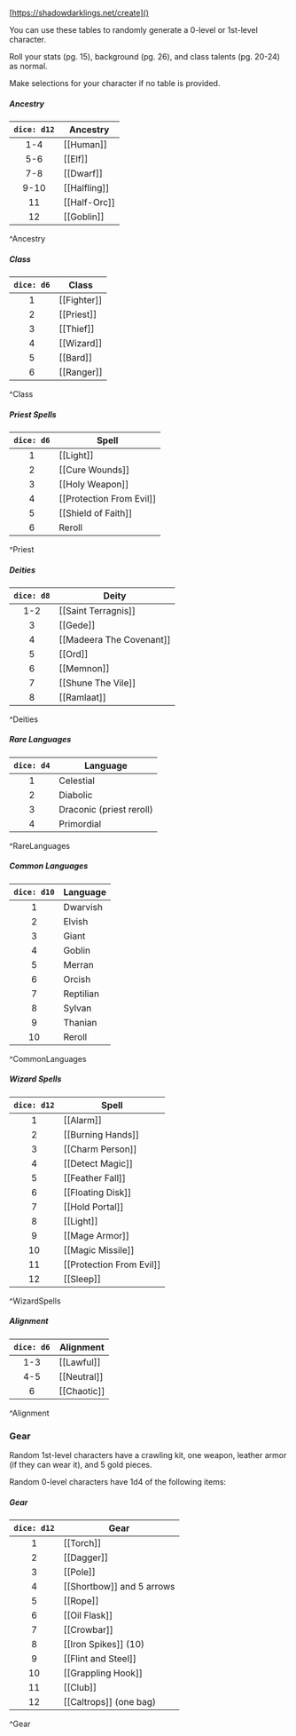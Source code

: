[https://shadowdarklings.net/create]()

You can use these tables to randomly generate a 0-level or 1st-level character.

Roll your stats (pg. 15), background (pg. 26), and class talents (pg. 20-24) as normal.

Make selections for your character if no table is provided.

##### Ancestry
| `dice: d12` | Ancestry     |
|:-----------:| ------------ |
|     1-4     | [[Human]]    |
|     5-6     | [[Elf]]      |
|     7-8     | [[Dwarf]]    |
|    9-10     | [[Halfling]] |
|     11      | [[Half-Orc]] |
|     12      | [[Goblin]]   |
^Ancestry

##### Class
| `dice: d6` | Class       |
|:----------:| ----------- |
|     1      | [[Fighter]] |
|     2      | [[Priest]]  |
|     3      | [[Thief]]   |
|     4      | [[Wizard]]  |
|     5      | [[Bard]]    |
|     6      | [[Ranger]]  |
^Class

##### Priest Spells
| `dice: d6` | Spell                    |
|:----------:| ------------------------ |
|     1      | [[Light]]                |
|     2      | [[Cure Wounds]]          |
|     3      | [[Holy Weapon]]          |
|     4      | [[Protection From Evil]] |
|     5      | [[Shield of Faith]]      |
|     6      | Reroll                   |
^Priest

##### Deities
| `dice: d8` | Deity                    |
|:----------:| ------------------------ |
|    1-2     | [[Saint Terragnis]]      |
|     3      | [[Gede]]                 |
|     4      | [[Madeera The Covenant]] |
|     5      | [[Ord]]                  |
|     6      | [[Memnon]]               |
|     7      | [[Shune The Vile]]       |
|     8      | [[Ramlaat]]              |
^Deities

##### Rare Languages
| `dice: d4` | Language                 |
|:----------:| ------------------------ |
|     1      | Celestial                |
|     2      | Diabolic                 |
|     3      | Draconic (priest reroll) |
|     4      | Primordial               |
^RareLanguages

##### Common Languages
| `dice: d10` | Language     |
|:-----------:| ------------ |
|      1      | Dwarvish     |
|      2      | Elvish       |
|      3      | Giant        |
|      4      | Goblin       |
|      5      | Merran       |
|      6      | Orcish       |
|      7      | Reptilian    |
|      8      | Sylvan       |
|      9      | Thanian      |
|     10      | Reroll       |
^CommonLanguages

##### Wizard Spells
| `dice: d12` | Spell                    |
|:-----------:| ------------------------ |
|      1      | [[Alarm]]                |
|      2      | [[Burning Hands]]        |
|      3      | [[Charm Person]]         |
|      4      | [[Detect Magic]]         |
|      5      | [[Feather Fall]]         |
|      6      | [[Floating Disk]]        |
|      7      | [[Hold Portal]]          |
|      8      | [[Light]]                |
|      9      | [[Mage Armor]]           |
|     10      | [[Magic Missile]]        |
|     11      | [[Protection From Evil]] |
|     12      | [[Sleep]]                |
^WizardSpells

##### Alignment
| `dice: d6` | Alignment   |
|:----------:| ----------- |
|    1-3     | [[Lawful]]  |
|    4-5     | [[Neutral]] |
|     6      | [[Chaotic]] |
^Alignment

### Gear
Random 1st-level characters have a crawling kit, one weapon, leather armor (if they can wear it), and 5 gold pieces.

Random 0-level characters have 1d4 of the following items:

##### Gear
| `dice: d12` | Gear                      |
|:-----------:| ------------------------- |
|      1      | [[Torch]]                 |
|      2      | [[Dagger]]                |
|      3      | [[Pole]]                  |
|      4      | [[Shortbow]] and 5 arrows |
|      5      | [[Rope]]                  |
|      6      | [[Oil Flask]]             |
|      7      | [[Crowbar]]               |
|      8      | [[Iron Spikes]] (10)      |
|      9      | [[Flint and Steel]]       |
|     10      | [[Grappling Hook]]        |
|     11      | [[Club]]                  |
|     12      | [[Caltrops]] (one bag)    |
^Gear

